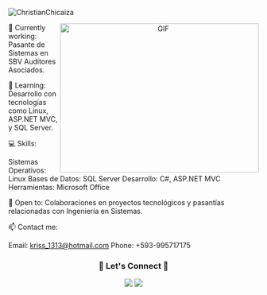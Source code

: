 <p align="left"> <img src="https://komarev.com/ghpvc/?username=ChristianChicaiza&label=Profile%20views&color=0e75b6&style=flat" alt="ChristianChicaiza" /> </p> <a target="_blank" align="center"> <img align="right" height="300" width="400" alt="GIF" src="https://media.giphy.com/media/SWoSkN6DxTszqIKEqv/giphy.gif"> </a>
🔭 Currently working: Pasante de Sistemas en SBV Auditores Asociados.


🌱 Learning:
Desarrollo con tecnologías como Linux, ASP.NET MVC, y SQL Server.

💻 Skills:

Sistemas Operativos: Linux
Bases de Datos: SQL Server
Desarrollo: C#, ASP.NET MVC
Herramientas: Microsoft Office

🤝 Open to: Colaboraciones en proyectos tecnológicos y pasantías relacionadas con Ingeniería en Sistemas.

📫 Contact me:

Email: kriss_1313@hotmail.com
Phone: +593-995717175

<h3 align="center"> 🌟 Let's Connect 🌟 </h3> <p align="center"> <a target="_blank" href="https://www.linkedin.com/in/cechicaizae/"> <img src="https://img.icons8.com/doodle/40/000000/linkedin--v2.png"></a> <a target="_blank" href="https://github.com/cechicaizae"> <img src="https://img.icons8.com/doodle/40/000000/github--v1.png"></a> </p>
